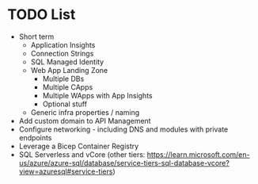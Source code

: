 # TODO List
* Short term
    * Application Insights
    * Connection Strings
    * SQL Managed Identity
    * Web App Landing Zone
      * Multiple DBs
      * Multiple CApps
      * Multiple WApps with App Insights
      * Optional stuff
    * Generic infra properties / naming
* Add custom domain to API Management
* Configure networking - including DNS and modules with private endpoints
* Leverage a Bicep Container Registry
* SQL Serverless and vCore (other tiers: https://learn.microsoft.com/en-us/azure/azure-sql/database/service-tiers-sql-database-vcore?view=azuresql#service-tiers)